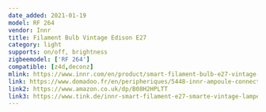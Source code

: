 ```yaml
---
date_added: 2021-01-19
model: RF 264
vendor: Innr
title: Filament Bulb Vintage Edison E27
category: light
supports: on/off, brightness
zigbeemodel: ['RF 264']
compatible: [z4d,deconz]
mlink: https://www.innr.com/en/product/smart-filament-bulb-e27-vintage-edison/
link: https://www.domadoo.fr/en/peripheriques/5448-innr-ampoule-connectee-type-e27-zigbee-30-pack-de-2-ampoules-vintage-filament-2200-k-type-globe-8718781552923.html
link2: https://www.amazon.co.uk/dp/B08H2HPLTT
link3: https://www.tink.de/innr-smart-filament-e27-smarte-vintage-lampe-edison-2er-pack-10168
---
```

